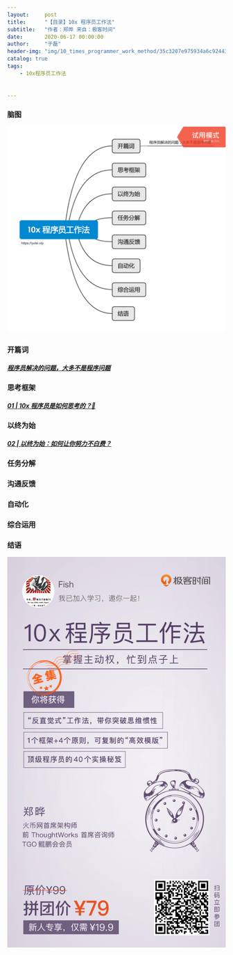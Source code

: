 ```yaml
---
layout:     post
title:      "【目录】10x 程序员工作法"
subtitle:   "作者：郑晔 来自：极客时间"
date:       2020-06-17 00:00:00
author:     "于磊"
header-img: "img/10_times_programmer_work_method/35c3207e975934a6c92443f1ec156f29.jpg"
catalog: true
tags:
    - 10x程序员工作法


---
```


### 脑图

![mindful_directory](/img/10_times_programmer_work_method/index.png)



### 开篇词

##### [程序员解决的问题，大多不是程序问题](https://yulei.vip/2020/06/19/00/)



### 思考框架

##### [01 | 10x 程序员是如何思考的？🤔](https://yulei.vip/2020/06/19/01/)



### 以终为始

##### [02 | 以终为始：如何让你努力不白费？](https://yulei.vip/2020/06/19/02/)



### 任务分解

### 沟通反馈

### 自动化

### 综合运用

### 结语









![mindful_directory](/img/10_times_programmer_work_method/share.png)











































